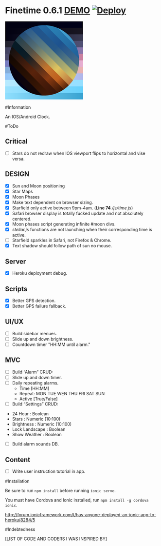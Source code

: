 # Finetime 0.6.1 [DEMO](http://finetimeios.heroku.com) [![Deploy](https://www.herokucdn.com/deploy/button.png)](https://heroku.com/deploy?template=https://github.com/spencerthayer/Finetime)

[![Finetime](https://raw.githubusercontent.com/spencerthayer/Finetime/master/www/img/favicon.png?raw=true "TorchNoteJS")](http://finetimeios.heroku.com)

#Information

An IOS/Android Clock.

#ToDo


## Critical
- [ ] Stars do not redraw when IOS viewport flips to horizontal and vise versa.

## DESIGN
- [x] Sun and Moon positioning
- [x] Star Maps
- [x] Moon Phases
- [x] Make text dependent on browser sizing.
- [x] Starfield only active between 9pm-4am. (**Line 74** */js/time.js*)
- [x] Safari browser display is totally fucked update and not absolutely centered.
- [x] Moon phases script generating infinite #moon divs.
- [x] *stellar.js* functions are not launching when their corresponding time is active.
- [ ] Starfield sparkles in Safari, not Firefox & Chrome.
- [x] Text shadow should follow path of sun no mouse.

## Server
- [x] Heroku deployment debug.

## Scripts
- [x] Better GPS detection.
- [x] Better GPS failure fallback.

## UI/UX
- [ ] Build sidebar menues.
- [ ] Slide up and down brightness.
- [ ] Countdown timer "HH:MM until alarm."

## MVC
- [ ] Build “Alarm” CRUD:
 - [ ] Slide up and down timer.
 - [ ] Daily repeating alarms.
      - Time [HH:MM]
      - Repeat: MON TUE WEN THU FRI SAT SUN
      - Active [True/False]
- [ ] Build “Settings” CRUD:
 - 24 Hour : Boolean
 - Stars : Numeric (10:100)
 - Brightness : Numeric (10:100)
 - Lock Landscape : Boolean
 - Show Weather : Boolean
- [ ] Build alarm sounds DB.

## Content
- [ ] Write user instruction tutorial in app.

#Installation

Be sure to run `npm install` before running `ionic serve`.

You must have Cordova and Ionic installed, run `npm install -g cordova ionic`.

http://forum.ionicframework.com/t/has-anyone-deployed-an-ionic-app-to-heroku/8284/5

#Indebtedness

[LIST OF CODE AND CODERS I WAS INSPIRED BY]